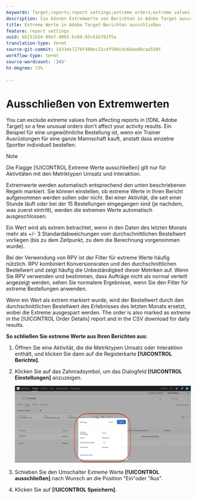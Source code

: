 ```yaml
---
keywords: Target;reports;report settings;extreme orders;extreme values
description: Sie können Extremwerte von Berichten in Adobe Target ausschließen, sodass einige ungewöhnliche Bestellungen Ihre Aktivitäten nicht beeinflussen. Ein Beispiel für eine ungewöhnliche Bestellung ist, wenn ein Trainer Ausrüstungen für eine ganze Mannschaft kauft, anstatt dass einzelne Sportler individuell bestellen.
title: Extreme Werte in Adobe Target-Berichten ausschließen
feature: report settings
uuid: bb151b54-09ef-40b5-bc04-95c61b761f5a
translation-type: tm+mt
source-git-commit: 1433de7270f400ec21c4f506cdc6dee8bcaa550f
workflow-type: tm+mt
source-wordcount: '343'
ht-degree: 73%

---
```



# Ausschließen von Extremwerten

You can exclude extreme values from affecting reports in [!DNL Adobe Target] so a few unusual orders don&#39;t affect your activity results. Ein Beispiel für eine ungewöhnliche Bestellung ist, wenn ein Trainer Ausrüstungen für eine ganze Mannschaft kauft, anstatt dass einzelne Sportler individuell bestellen.

>[!NOTE]
>
>Die Flagge [!UICONTROL Extreme Werte ausschließen] gilt nur für Aktivitäten mit den Metriktypen Umsatz und Interaktion.

Extremwerte werden automatisch entsprechend den unten beschriebenen Regeln markiert. Sie können einstellen, ob extreme Werte in Ihren Bericht aufgenommen werden sollen oder nicht. Bei einer Aktivität, die seit einer Stunde läuft oder bei der 15 Bestellungen eingegangen sind (je nachdem, was zuerst eintritt), werden die extremen Werte automatisch ausgeschlossen.

Ein Wert wird als extrem betrachtet, wenn in den Daten des letzten Monats mehr als +/- 3 Standardabweichungen vom durchschnittlichen Bestellwert vorliegen (bis zu dem Zeitpunkt, zu dem die Berechnung vorgenommen wurde).

Bei der Verwendung von RPV ist der Filter für extreme Werte häufig nützlich. RPV kombiniert Konversionsraten und den durchschnittlichen Bestellwert und zeigt häufig die Unbeständigkeit dieser Metriken auf. Wenn Sie RPV verwenden und bestimmen, dass Aufträge nicht als normal verteilt angezeigt werden, sehen Sie normalere Ergebnisse, wenn Sie den Filter für extreme Bestellungen anwenden.

Wenn ein Wert als extrem markiert wurde, wird der Bestellwert durch den durchschnittlichen Bestellwert des Erlebnisses des letzten Monats ersetzt, wobei die Extreme ausgespart werden. The order is also marked as extreme in the [!UICONTROL Order Details] report and in the CSV download for daily results.

**So schließen Sie extreme Werte aus Ihren Berichten aus:**

1. Öffnen Sie eine Aktivität, die die Metriktypen Umsatz oder Interaktion enthält, und klicken Sie dann auf die Registerkarte **[!UICONTROL Berichte]**.
1. Klicken Sie auf das Zahnradsymbol, um das Dialogfeld **[!UICONTROL Einstellungen]** anzuzeigen.

   ![Schrittergebnis](assets/exclude_extreme_values.png)

1. Schieben Sie den Umschalter Extreme Werte **[!UICONTROL ausschließen]** nach Wunsch an die Position &quot;Ein&quot;oder &quot;Aus&quot;.
1. Klicken Sie auf **[!UICONTROL Speichern]**.
